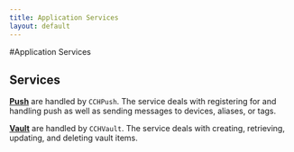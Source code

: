 ```yaml
---
title: Application Services
layout: default
---
```

#Application Services

## Services

**[Push](/application-services/push)** are handled by `CCHPush`. The service deals with registering for and handling push as well as sending messages to devices, aliases, or tags. 


**[Vault](/application-services/vault)** are handled by `CCHVault`. The service deals with creating, retrieving, updating, and deleting vault items.



<br />
<br />
<br />
<br />
<br />
<br />
<br />
<br />
<br />
<br />
<br />